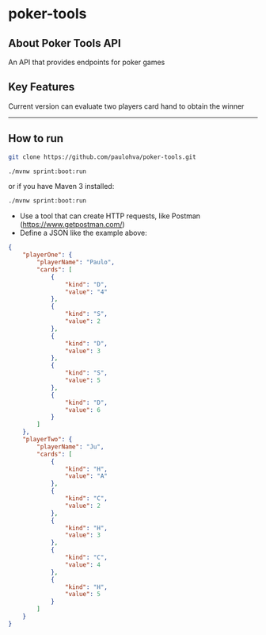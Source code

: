 # poker-tools

## About Poker Tools API

An API that provides endpoints for poker games

## Key Features

Current version can evaluate two players card hand to obtain the winner

---

## How to run

```sh
git clone https://github.com/paulohva/poker-tools.git
```
```sh
./mvnw sprint:boot:run
```
or if you have Maven 3 installed:
```sh
./mvnw sprint:boot:run
```

* Use a tool that can create HTTP requests, like Postman (https://www.getpostman.com/)
* Define a JSON like the example above:
```json
{
    "playerOne": {
        "playerName": "Paulo",
        "cards": [
            {
                "kind": "D",
                "value": "4"
            },
            {
                "kind": "S",
                "value": 2
            },
            {
                "kind": "D",
                "value": 3
            },
            {
                "kind": "S",
                "value": 5
            },
            {
                "kind": "D",
                "value": 6
            }
        ]
    },
    "playerTwo": {
        "playerName": "Ju",
        "cards": [
            {
                "kind": "H",
                "value": "A"
            },
            {
                "kind": "C",
                "value": 2
            },
            {
                "kind": "H",
                "value": 3
            },
            {
                "kind": "C",
                "value": 4
            },
            {
                "kind": "H",
                "value": 5
            }
        ]
    }
}



